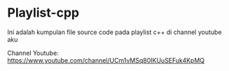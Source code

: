 # Playlist-cpp
Ini adalah kumpulan file source code pada playlist c++ di channel youtube aku

Channel Youtube: https://www.youtube.com/channel/UCm1vMSq80IKUuSEFuk4KpMQ
